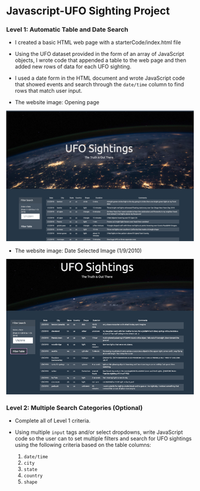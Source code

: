 # Javascript-UFO Sighting Project

### Level 1: Automatic Table and Date Search

* I created a basic HTML web page with a starterCode/index.html file 

* Using the UFO dataset provided in the form of an array of JavaScript objects, I wrote code that appended a table to the web page and then added new rows of data for each UFO sighting.

* I used a date form in the HTML document and wrote JavaScript code that showed events and search through the `date/time` column to find rows that match user input.
* The website image: Opening page

![UFO_Level_1_All](Images/UFO_Level_1_All.png)


* The website image: Date Selected Image (1/9/2010)

![UFO_Level_1_Date_Selection](Images/UFO_Level_1_Date_Selection.png)


### Level 2: Multiple Search Categories (Optional)

* Complete all of Level 1 criteria.

* Using multiple `input` tags and/or select dropdowns, write JavaScript code so the user can to set multiple filters and search for UFO sightings using the following criteria based on the table columns:

  1. `date/time`
  2. `city`
  3. `state`
  4. `country`
  5. `shape`

